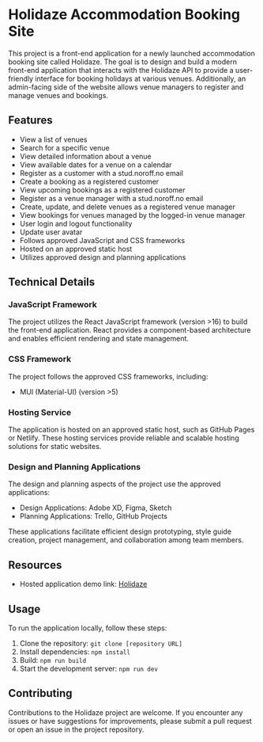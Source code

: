 # Holidaze Accommodation Booking Site

This project is a front-end application for a newly launched accommodation booking site called Holidaze. The goal is to design and build a modern front-end application that interacts with the Holidaze API to provide a user-friendly interface for booking holidays at various venues. Additionally, an admin-facing side of the website allows venue managers to register and manage venues and bookings.

## Features

- View a list of venues
- Search for a specific venue
- View detailed information about a venue
- View available dates for a venue on a calendar
- Register as a customer with a stud.noroff.no email
- Create a booking as a registered customer
- View upcoming bookings as a registered customer
- Register as a venue manager with a stud.noroff.no email
- Create, update, and delete venues as a registered venue manager
- View bookings for venues managed by the logged-in venue manager
- User login and logout functionality
- Update user avatar
- Follows approved JavaScript and CSS frameworks
- Hosted on an approved static host
- Utilizes approved design and planning applications

## Technical Details

### JavaScript Framework

The project utilizes the React JavaScript framework (version >16) to build the front-end application. React provides a component-based architecture and enables efficient rendering and state management.

### CSS Framework

The project follows the approved CSS frameworks, including:

- MUI (Material-UI) (version >5)

### Hosting Service

The application is hosted on an approved static host, such as GitHub Pages or Netlify. These hosting services provide reliable and scalable hosting solutions for static websites.

### Design and Planning Applications

The design and planning aspects of the project use the approved applications:

- Design Applications: Adobe XD, Figma, Sketch
- Planning Applications: Trello, GitHub Projects

These applications facilitate efficient design prototyping, style guide creation, project management, and collaboration among team members.

## Resources

- Hosted application demo link: [Holidaze](https://roaring-hummingbird-c27e57.netlify.app/)

## Usage

To run the application locally, follow these steps:

1. Clone the repository: `git clone [repository URL]`
2. Install dependencies: `npm install`
3. Build: `npm run build`
4. Start the development server: `npm run dev`


## Contributing

Contributions to the Holidaze project are welcome. If you encounter any issues or have suggestions for improvements, please submit a pull request or open an issue in the project repository.
